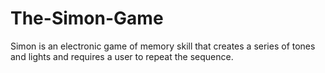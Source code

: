 # The-Simon-Game

Simon is an electronic game of memory skill that creates a series of tones and lights and requires a user to repeat the sequence.
